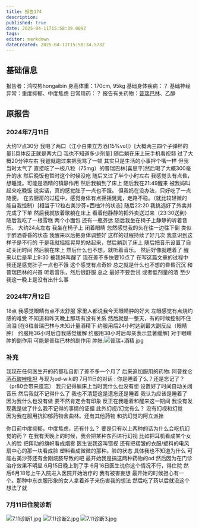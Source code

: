 ```yaml
---
title: 报告174
description: 
published: true
date: 2025-04-11T15:58:39.009Z
tags: 
editor: markdown
dateCreated: 2025-04-11T15:58:34.573Z
---
```


## 基础信息
报告者：鸿哎彬hongaibin
身高体重：170cm, 95kg
基础身体疾病：？
基础神经异常：重度抑郁、中度焦虑
日常用药：？
报告有关药物：[普瑞巴林](/drug/PR80)、乙醇

## 原报告
### 2024年7月11日
大约17点30分
我喝了两口（江小白果立方酒[15%vol]）[大概两三四个子弹杯的量][具体反正就是两大口 我也不知道多少剂量]
随后躺在床上玩手机看视频
过了大概20分钟左右
我爸就跑过来把我骂了一顿
其实只是生活的小事拌个嘴一样
但我当时太气了 直接吃了一板八粒（75mg）的普瑞巴林[喜思平]然后喝了大概300毫升的水
然后晚饭也暂时这个时候没吃
随后又过了半个小时左右 我感觉头有点昏，想睡觉。可能是酒精的镇静作用 
然后我躺到了床上 
随后我在21:49醒来 被我妈叫起来吃晚饭
说实话，真的感觉肚子一点也不饿。
但我妈在没办法，只好吃了一点随便。
在去厨房的过程中，感觉身体有点摇摇晃晃，走路不稳。（就比较轻微的 能自我控制）[相当于12粒右美沙芬+西柚汁的状态]
随后22:20 我挑选好了外卖并完成了下单
然后我就放着歌躺在床上 看着他静静的把外卖送过来（23:30送到）
随后我吃了一根雪糕 两个小面包 还有一瓶芬达
随后我坐在椅子上静静的听着音乐。
大约24点左右 我坐在椅子上 闭着眼睛 忽然感觉我的头在往一边往下倒 类似于醉酒昏昏的状态 我醒来以后把身体调整好 
这样的过程持续了好几次 我意识到这样子是不行的 于是我就摇摇晃晃的站起来，然后躺到了床上 随后把音乐设置了自动关闭时间 然后躺在床上 然后什么也不想，就听着音乐。 然后好像就睡着了 
醒来以后是早上9:30 被我妈叫醒了
现在差不多快要10点了 在写这篇文章的过程中 我还是感觉肚子一点也不饿 
这个感觉有点奇妙 总之就是什么也不想的昏昏沉沉 和普瑞巴林的兴奋 听着音乐，然后很舒服 总之 最好不要尝试 或者低剂量的酒
至少我这一晚上是没有出什么事
### 2024年7月12日
18点
我感觉眼睛有点不太舒服 家里人都说我今天眼睛肿的好大 左眼感觉有点烧灼感的难受 不知道和昨天晚上那场有没有关系
然后就是一整天，有的时候控制不住流泪 
[在8粒普瑞巴林与未知计量酒精下 
约服用后24小时达到最大副反应（眼睛肿）
约服用36小时后自我感觉缓解 
约服用38小时后母亲表示显著缓解]
对于眼睛肿的副作用 可能是普瑞巴林的副作用 肿胀:![普瑞+酒精.jpg](/imgs/普瑞+酒精.jpg)
### 补充
我现在任何医生开的药都私自断了差不多一个月了
后来追加服用的药物: 阿普挫仑 [酒石酸唑吡坦](/drug/思诺思)
与现为od-wiki的 7月11日的对话 :
你是睡着了么？还是忘记了？（pr80会带来遗忘）
我只记得躺床上当时我什么也没有想 
设置好了时间自动关闭音乐 
然后我就不记得什么了 
我也不清楚这是遗忘还是睡着 
我认为应该是睡着了
 因为我什么也没有做 
要不然肯定会有印象 
反正在我睡着和醒来这一期间 
我没有发现我是做了什么我不记得的事情的证据
此外幻视/幻觉有么？
没有幻视和幻觉  
因为我在服用抗抑郁药物舍曲林。还有其他药物 和抗幻觉的阿立派挫

你目前中度抑郁，中度焦虑，还有什么？
要是只有以上两种的话为什么会吃抗幻觉的药？
在我有天晚上的时候，我会把某种东西进行幻视 比如把耳机看成某个女人的脸 把挥动的旗帜看成烟雾
医生说我这叫错视
还有把褶皱的衣服/塑料的电风扇中心的那一块看成脸 
塑料看成微微的那种。脸的状态
具体我也不知道为什么 可能右美沙芬还有金刚烷胺导致的吧
最开始我是搞这两种药物的od 
然后因为在门诊治疗效果不明显 
6月15日晚上割了手 6月16日医生说你这个情况不行，得住院 然后6月18号上午入院进入医院开始治疗的
我有被害妄想 最开始的时候担心有一个。那种中东衣服形象的女人拿着斧子来伤害我的想法
然后吃了药以后就没这个想法了就

### 7月11日住院诊断
![7.11诊断1.jpg](/imgs/7.11诊断1.jpg)
![7.11诊断2.jpg](/imgs/7.11诊断2.jpg)
![7.11诊断3.jpg](/imgs/7.11诊断3.jpg)